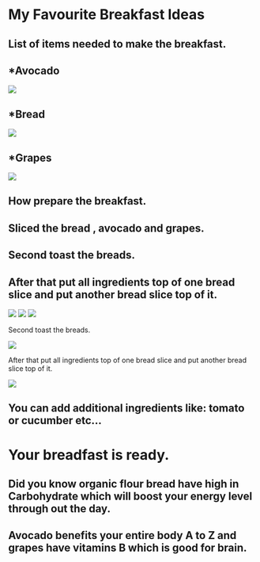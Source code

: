# My Favourite Breakfast Ideas
## List of items needed to make the breakfast.
## *Avocado
![](http://drjamesrouse.com/wp-content/uploads/2015/03/avocado.jpg)
## *Bread

![](http://www.stopikaifi.gr/images/datafiles/196.jpg)
## *Grapes
![](http://www.sun-world.com/wp-content/uploads/2015/05/thompson_category.jpg)
## How prepare the breakfast.

## Sliced the bread , avocado and grapes.
## Second toast the breads.
## After that put all ingredients top of one bread slice and put another bread slice top of it.

![](http://pad2.whstatic.com/images/thumb/e/e4/Slice-Bread-Step-3.jpg/aid1901285-728px-Slice-Bread-Step-3.jpg.webp)
![](http://bengusto.com/wp-content/uploads/2014/07/IMG_9407-1024x682.jpg)
![](http://www.scarymommy.com/wp-content/uploads/2014/06/cut-grapes-in-half.png)

Second toast the breads.

![](https://www.ahealthiermichigan.org/wp-content/uploads/2014/09/Transform-toast-into-breakfast.jpg)

After that put all ingredients top of one bread slice and put another bread slice top of it.

![](http://gallery.yopriceville.com/var/resizes/Free-Clipart-Pictures/Fast-Food-PNG-Clipart/Sandwich_PNG_Clipart_Vector_Image.png?m=1434268883)

## You can add additional ingredients like: tomato or cucumber etc...



# Your breadfast is ready.
## Did you know organic flour bread have high in Carbohydrate which will boost your energy level through out the day.
## Avocado benefits your entire body A to Z and grapes have vitamins B which is good for brain.

